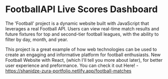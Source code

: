 # FootballAPI Live Scores Dashboard

The 'Football' project is a dynamic website built with JavaScript that leverages a real Football API. Users can view real-time match results and future fixtures for top and second-tier football leagues, with the ability to filter by day, month, and year.

This project is a great example of how web technologies can be used to create an engaging and informative platform for football enthusiasts. New Football Website with React, (which I'll tell you more about later), for better user experience and preformance. You can check it out Here! - https://shanidze-zura-portfolio.netlify.app/football-matches

